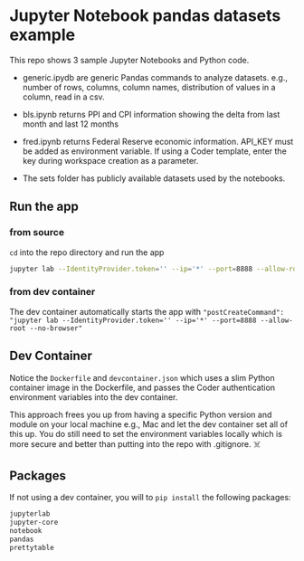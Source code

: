 # Jupyter Notebook pandas datasets example

This repo shows 3 sample Jupyter Notebooks and Python code.  

* generic.ipydb are generic Pandas commands to analyze datasets. e.g., number of rows, columns, column names, distribution of values in a column, read in a csv.

* bls.ipynb returns PPI and CPI information showing the delta from last month and last 12 months

* fred.ipynb returns Federal Reserve economic information. API_KEY must be added as environment variable. If using a Coder template, enter the key during workspace creation as a parameter.

* The sets folder has publicly available datasets used by the notebooks.

## Run the app

### from source
`cd` into the repo directory and run the app

```sh
jupyter lab --IdentityProvider.token='' --ip='*' --port=8888 --allow-root --no-browser
```

### from dev container

The dev container automatically starts the app with `"postCreateCommand": "jupyter lab --IdentityProvider.token='' --ip='*' --port=8888 --allow-root --no-browser"`

## Dev Container

Notice the `Dockerfile` and `devcontainer.json` which uses a slim Python container image in the Dockerfile, and passes the Coder authentication environment variables into the dev container.

This approach frees you up from having a specific Python version and module on your local machine e.g., Mac and let the dev container set all of this up. You do still need to set the environment variables locally which is more secure and better than putting into the repo with .gitignore. ☠️


## Packages

If not using a dev container, you will to `pip install` the following packages:

```sh
jupyterlab
jupyter-core
notebook
pandas
prettytable
```